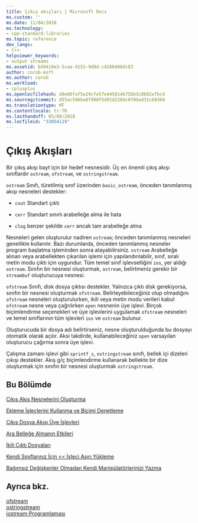 ```yaml
---
title: Çıkış akışları | Microsoft Docs
ms.custom: ''
ms.date: 11/04/2016
ms.technology:
- cpp-standard-libraries
ms.topic: reference
dev_langs:
- C++
helpviewer_keywords:
- output streams
ms.assetid: b49410e3-5caa-4153-9d0d-c4266408dc83
author: corob-msft
ms.author: corob
ms.workload:
- cplusplus
ms.openlocfilehash: dde86faf5a19cfe57e445814b75bb3c8b82efbc4
ms.sourcegitcommit: d55ac596ba8f908f5d91d228dc070dad31cb8360
ms.translationtype: MT
ms.contentlocale: tr-TR
ms.lasthandoff: 05/08/2018
ms.locfileid: "33854119"
---
```

# <a name="output-streams"></a>Çıkış Akışları

Bir çıkış akışı bayt için bir hedef nesnesidir. Üç en önemli çıkış akışı sınıflardır `ostream`, `ofstream`, ve `ostringstream`.

`ostream` Sınıfı, türetilmiş sınıf üzerinden `basic_ostream`, önceden tanımlanmış akışı nesneleri destekler:

- `cout` Standart çıktı

- `cerr` Standart sınırlı arabelleğe alma ile hata

- `clog` benzer şekilde `cerr` ancak tam arabelleğe alma

Nesneleri gelen oluşturulur nadiren `ostream`; önceden tanımlanmış nesneleri genellikle kullanılır. Bazı durumlarda, önceden tanımlanmış nesneler program başlatma işleminden sonra atayabilirsiniz. `ostream` Arabelleğe alınan veya arabellekten çıkarılan işlemi için yapılandırılabilir, sınıf, sıralı metin modu çıktı için uygundur. Tüm temel sınıf işlevselliğini `ios`, yer aldığı `ostream`. Sınıfın bir nesnesi oluşturmak, `ostream`, belirtmeniz gerekir bir `streambuf` oluşturucuya nesnesi.

`ofstream` Sınıfı, disk dosya çıktısı destekler. Yalnızca çıktı disk gerekiyorsa, sınıfın bir nesnesi oluşturmak `ofstream`. Belirleyebileceğiniz olup olmadığını `ofstream` nesneleri oluşturulurken, ikili veya metin modu verileri kabul `ofstream` nesne veya çağrılırken `open` nesnenin üye işlevi. Birçok biçimlendirme seçenekleri ve üye işlevlerini uygulamak `ofstream` nesneleri ve temel sınıflarının tüm işlevleri `ios` ve `ostream` bulunur.

Oluşturucuda bir dosya adı belirtirseniz, nesne oluşturulduğunda bu dosyayı otomatik olarak açılır. Aksi takdirde, kullanabileceğiniz `open` varsayılan oluşturucu çağırma sonra üye işlevi.

Çalışma zamanı işlevi gibi `sprintf_s`, `ostringstream` sınıfı, bellek içi dizeleri çıkışı destekler. Akış g/ç biçimlendirme kullanarak bellekte bir dize oluşturmak için sınıfın bir nesnesi oluşturmak `ostringstream`.

## <a name="in-this-section"></a>Bu Bölümde

[Çıkış Akış Nesnelerini Oluşturma](../standard-library/constructing-output-stream-objects.md)

[Ekleme İşleçlerini Kullanma ve Biçimi Denetleme](../standard-library/using-insertion-operators-and-controlling-format.md)

[Çıkış Dosya Akışı Üye İşlevleri](../standard-library/output-file-stream-member-functions.md)

[Ara Belleğe Almanın Etkileri](../standard-library/effects-of-buffering.md)

[İkili Çıktı Dosyaları](../standard-library/binary-output-files.md)

[Kendi Sınıflarınız İçin << İşleci Aşırı Yükleme](../standard-library/overloading-the-output-operator-for-your-own-classes.md)

[Bağımsız Değişkenler Olmadan Kendi Manipülatörlerinizi Yazma](../standard-library/writing-your-own-manipulators-without-arguments.md)

## <a name="see-also"></a>Ayrıca bkz.

[ofstream](../standard-library/basic-ofstream-class.md)<br/>
[ostringstream](../standard-library/basic-ostringstream-class.md)<br/>
[iostream Programlaması](../standard-library/iostream-programming.md)<br/>
